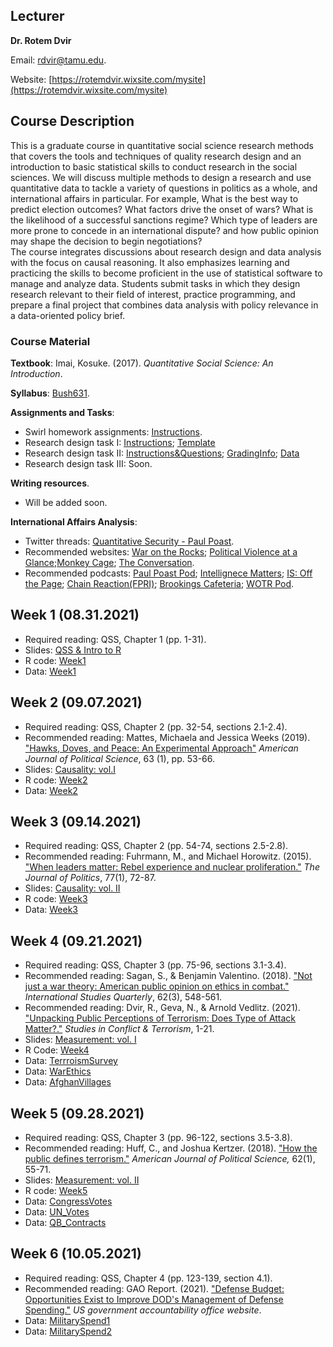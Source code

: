 ## Lecturer

**Dr. Rotem Dvir** 

Email: [rdvir@tamu.edu](rdvir@tamu.edu). 

Website: [https://rotemdvir.wixsite.com/mysite](https://rotemdvir.wixsite.com/mysite)

## Course Description

This is a graduate course in quantitative social science research methods that covers the tools and techniques of quality research design and an introduction to basic statistical skills to conduct research in the social sciences. We will discuss multiple methods to design a research and use quantitative data to tackle a variety of questions in politics as a whole, and international affairs in particular. For example, What is the best way to predict election outcomes? What factors drive the onset of wars? What is the likelihood of a successful sanctions regime? Which type of leaders are more prone to concede in an international dispute? and how public opinion may shape the decision to begin negotiations?  
The course integrates discussions about research design and data analysis with the focus on causal reasoning. It also emphasizes learning and practicing the skills to become proficient in the use of statistical software to manage and analyze data. Students submit tasks in which they design research relevant to their field of interest, practice programming, and prepare a final project that combines data analysis with policy relevance in a data-oriented policy brief.

### Course Material

**Textbook**: Imai, Kosuke. (2017). *Quantitative Social Science: An Introduction*.  

**Syllabus**: [Bush631](BUSH_Syllabus.pdf). 

**Assignments and Tasks**:  

  - Swirl homework assignments: [Instructions](Fall2021_Tasks/Swirl.pdf).
  - Research design task I: [Instructions](Fall2021_Tasks/Task1_Inst.pdf); [Template](Fall2021_Tasks/Experiment_Template.docx)
  - Research design task II: [Instructions&Questions](Fall2021_Tasks/Task2_Inst.pdf); [GradingInfo](Fall2021_Tasks/Task2_Rub.pdf); [Data](Fall2021_Tasks/leaders.csv)
  - Research design task III: Soon.  

**Writing resources**. 

  - Will be added soon.

**International Affairs Analysis**:  

  - Twitter threads: [Quantitative Security - Paul Poast](http://www.paulpoast.com/quantitative-security-threads/4594675941).
  - Recommended websites: [War on the Rocks](https://warontherocks.com); [Political Violence at a Glance](https://politicalviolenceataglance.org);[Monkey Cage](https://monkeycagetopicguides.org); [The Conversation](https://theconversation.com/us).
  - Recommended podcasts: [Paul Poast Pod](https://open.spotify.com/show/57N2HMfcYw3coHTPv1lYw7); [Intellignece Matters](https://podbay.fm/p/intelligence-matters); [IS: Off the Page](https://www.belfercenter.org/OffthePage); [Chain Reaction(FPRI)](https://www.fpri.org/multimedia/chain-reaction/); [Brookings Cafeteria](https://www.brookings.edu/series/brookings-cafeteria-podcast/); [WOTR Pod](https://warontherocks.com/category/podcasts/war-on-the-rocks/).  

## Week 1 (08.31.2021) 

  - Required reading: QSS, Chapter 1 (pp. 1-31).
  - Slides: [QSS & Intro to R](Content/wk1_slides.pdf)
  - R code: [Week1](Code/Week1/Code_week1.R)
  - Data: [Week1](Data/Week1/ags.xlsx)


## Week 2 (09.07.2021) 

  - Required reading: QSS, Chapter 2 (pp. 32-54, sections 2.1-2.4).
  - Recommended reading: Mattes, Michaela and Jessica Weeks (2019). ["Hawks, Doves, and Peace: An Experimental Approach"](https://doi.org/10.1111/ajps.12392) *American Journal of Political Science*, 63 (1), pp. 53-66.
  - Slides: [Causality: vol.I](Content/wk2_slides.pdf)
  - R code: [Week2](Code/Week2/Code_week2.R)
  - Data: [Week2](Data/Week2/MattesWeeksEdit.dta)


## Week 3 (09.14.2021)  

  - Required reading: QSS, Chapter 2 (pp. 54-74, sections 2.5-2.8).
  - Recommended reading: Fuhrmann, M., and Michael Horowitz. (2015). ["When leaders matter: Rebel experience and nuclear proliferation."](https://doi.org/10.1086/678308) *The Journal of Politics*, 77(1), 72-87.
  - Slides: [Causality: vol. II](Content/wk3_slides.pdf)
  - R code: [Week3](Code/Week3/Code_week3.R)
  - Data: [Week3](Data/Week3/RebelsDataset_FH2015.dta)


## Week 4 (09.21.2021)  

  - Required reading: QSS, Chapter 3 (pp. 75-96, sections 3.1-3.4).
  - Recommended reading: Sagan, S., & Benjamin Valentino. (2018). ["Not just a war theory: American public opinion on ethics in combat."](https://doi.org/10.1093/isq/sqy033) *International Studies Quarterly*, 62(3), 548-561.
  - Recommended reading: Dvir, R., Geva, N., & Arnold Vedlitz. (2021). ["Unpacking Public Perceptions of Terrorism: Does Type of Attack Matter?."](https://doi.org/10.1080/1057610X.2021.1886427) *Studies in Conflict & Terrorism*, 1-21.
  - Slides: [Measurement: vol. I](Content/wk4_slides.pdf)
  - R Code: [Week4](Code/Week4/Code_week4.R)
  - Data: [TerrroismSurvey](Data/Week4/Bush_TerrorSurvey.csv)
  - Data: [WarEthics](Data/Week4/WarEthics.dta)
  - Data: [AfghanVillages](Data/Week4/afghan-village.csv)

## Week 5 (09.28.2021)  

  - Required reading: QSS, Chapter 3 (pp. 96-122, sections 3.5-3.8).
  - Recommended reading: Huff, C., and Joshua Kertzer. (2018). ["How the public defines terrorism."](https://doi.org/10.1111/ajps.12329) *American Journal of Political Science,* 62(1), 55-71.
  - Slides: [Measurement: vol. II](Content/wk5_slides.pdf)
  - R code: [Week5](Code/Week5/Code_week5.R)
  - Data: [CongressVotes](Data/Week5/congress.csv)
  - Data: [UN_Votes](Data/Week5/unvoting.csv)
  - Data: [QB_Contracts](Data/Week5/QB_contracts.xlsx)

## Week 6 (10.05.2021)  

  - Required reading: QSS, Chapter 4 (pp. 123-139, section 4.1).
  - Recommended reading: GAO Report. (2021). ["Defense Budget: Opportunities Exist to Improve DOD's Management of Defense Spending."](https://www.gao.gov/products/gao-21-415t) *US government accountability office website*.
  - Data: [MilitarySpend1](Data/Week6/mil_exp.xlsx)
  - Data: [MilitarySpend2](Data/Week6/mil_exp2.xlsx)
